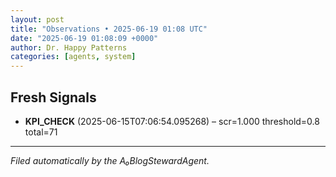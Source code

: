 ```yaml
---
layout: post
title: "Observations • 2025-06-19 01:08 UTC"
date: "2025-06-19 01:08:09 +0000"
author: Dr. Happy Patterns
categories: [agents, system]
---
```


## Fresh Signals

* **KPI_CHECK** (2025-06-15T07:06:54.095268) – scr=1.000 threshold=0.8 total=71

---

*Filed automatically by the A₀BlogStewardAgent.*
